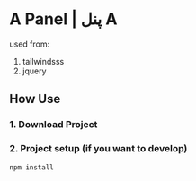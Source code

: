 # A Panel | پنل A
used from:<br>
1. tailwindsss<br>
2. jquery
## How Use 
### 1. Download Project 
### 2. Project setup (if you want to develop)
```
npm install 
```

